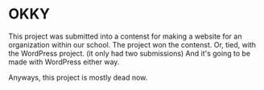 # OKKY

This project was submitted into a contenst for making a website for an organization within our school. The project won the contenst. Or, tied, with the WordPress project. (it only had two submissions) And it's going to be made with WordPress either way.

Anyways, this project is mostly dead now.
